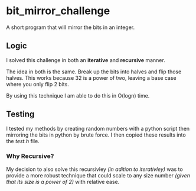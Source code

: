 # bit_mirror_challenge
A short program that will mirror the bits in an integer. 


## Logic
I solved this challenge in both an **iterative** and **recursive** manner. 

The idea in both is the same. Break up the bits into halves and flip those halves. 
This works because 32 is a power of two, leaving a base case where you only flip 2 bits. 

By using this technique I am able to do this in O(logn) time. 

## Testing
I tested my methods by creating random numbers with a python script then mirroring the bits in python by brute force. 
I then copied these results into the *test.h* file. 

### Why Recursive?
My decision to also solve this recursivley *(in adition to iterativley)* was to provide a more robust technique that could scale to any size number *(given that its size is a power of 2)* with relative ease. 



